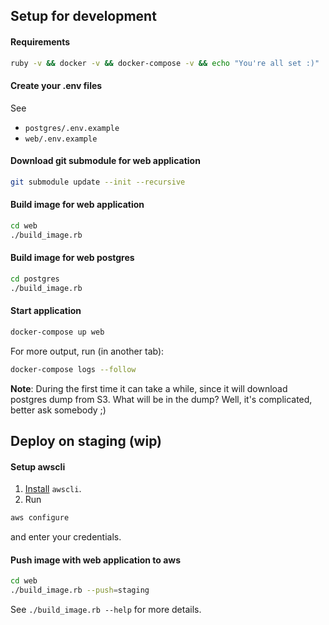 ## Setup for development

#### Requirements

```bash
ruby -v && docker -v && docker-compose -v && echo "You're all set :)"
```

#### Create your .env files

See
- `postgres/.env.example`
- `web/.env.example`

#### Download git submodule for web application

```bash
git submodule update --init --recursive
```

#### Build image for web application

```bash
cd web
./build_image.rb
```

#### Build image for web postgres

```bash
cd postgres
./build_image.rb
```

#### Start application

```bash
docker-compose up web
```

For more output, run (in another tab):
```bash
docker-compose logs --follow
```

**Note**: During the first time it can take a while, since it will download postgres dump from S3. What will be in the dump? Well, it's complicated, better ask somebody ;)

## Deploy on staging (wip)

#### Setup awscli

1. [Install](http://docs.aws.amazon.com/cli/latest/userguide/installing.html) `awscli`.
2. Run
```bash
aws configure
```
and enter your credentials.

#### Push image with web application to aws

```bash
cd web
./build_image.rb --push=staging
```

See `./build_image.rb --help` for more details.
